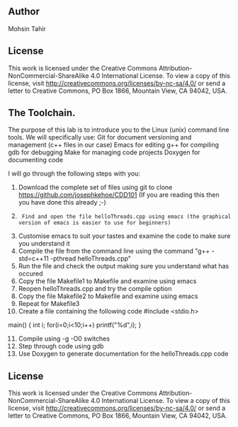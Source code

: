 ## Author
Mohsin Tahir
## License
This work is licensed under the Creative Commons Attribution-NonCommercial-ShareAlike 4.0 International License. To view a copy of this license, visit http://creativecommons.org/licenses/by-nc-sa/4.0/ or send a letter to Creative Commons, PO Box 1866, Mountain View, CA 94042, USA.

## The Toolchain.

The purpose of this lab is to introduce you to the Linux (unix) command line tools. We will specifically use:
Git for document versioning and management (c++ files in our case)
Emacs for editing
g++ for compiling
gdb for debugging
Make for managing code projects
Doxygen for documenting code

I will go through the following steps with you:

1.	Download the complete set of files using git to clone https://github.com/josephkehoe/CDD101
(If you are reading this then you have done this already ;-)
2.  	Find and open the file helloThreads.cpp using emacs (the graphical version of emacs is easier to use for beginners)
3.	Customise emacs to suit your tastes and examine the code to make sure you understand it
4.	Compile the file from the command line using the command "g++ -std=c++11 -pthread helloThreads.cpp"
5.	Run the file and check the output making sure you understand what has occured
6.	Copy the file Makefile1 to Makefile and examine using emacs
7.	Reopen helloThreads.cpp and try the compile option
8.	Copy the file Makefile2 to Makefile and examine using emacs
9.	Repeat for Makefile3
10.	Create a file containing the following code
#include <stdio.h>
 
main()
{
        int i;
        for(i=0;i<10;i++)
                printf("%d",i);
}

11.	Compile using -g -O0 switches
12.	Step through code using gdb
13.	Use Doxygen to generate documentation for the helloThreads.cpp code
## License
This work is licensed under the Creative Commons Attribution-NonCommercial-ShareAlike 4.0 International License. To view a copy of this license, visit http://creativecommons.org/licenses/by-nc-sa/4.0/ or send a letter to Creative Commons, PO Box 1866, Mountain View, CA 94042, USA.
